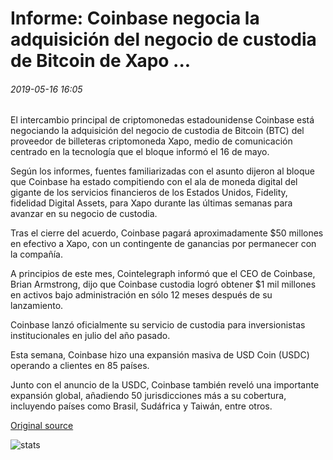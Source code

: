 # Informe: Coinbase negocia la adquisición del negocio de custodia de Bitcoin de Xapo ...

###### 2019-05-16 16:05

El intercambio principal de criptomonedas estadounidense Coinbase está negociando la adquisición del negocio de custodia de Bitcoin (BTC) del proveedor de billeteras criptomoneda Xapo, medio de comunicación centrado en la tecnología que el bloque informó el 16 de mayo.

Según los informes, fuentes familiarizadas con el asunto dijeron al bloque que Coinbase ha estado compitiendo con el ala de moneda digital del gigante de los servicios financieros de los Estados Unidos, Fidelity, fidelidad Digital Assets, para Xapo durante las últimas semanas para avanzar en su negocio de custodia.

Tras el cierre del acuerdo, Coinbase pagará aproximadamente $50 millones en efectivo a Xapo, con un contingente de ganancias por permanecer con la compañía.

A principios de este mes, Cointelegraph informó que el CEO de Coinbase, Brian Armstrong, dijo que Coinbase custodia logró obtener $1 mil millones en activos bajo administración en sólo 12 meses después de su lanzamiento.

Coinbase lanzó oficialmente su servicio de custodia para inversionistas institucionales en julio del año pasado.

Esta semana, Coinbase hizo una expansión masiva de USD Coin (USDC) operando a clientes en 85 países.

Junto con el anuncio de la USDC, Coinbase también reveló una importante expansión global, añadiendo 50 jurisdicciones más a su cobertura, incluyendo países como Brasil, Sudáfrica y Taiwán, entre otros.

[Original source](https://cointelegraph.com/news/report-coinbase-negotiates-acquisition-of-xapos-bitcoin-custody-business)

![stats](https://c.statcounter.com/11760860/0/a89fa40b/1/ "stats")